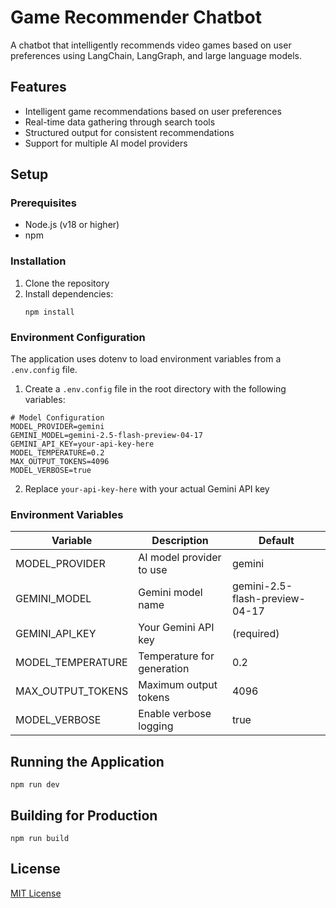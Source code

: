 # Game Recommender Chatbot

A chatbot that intelligently recommends video games based on user preferences using LangChain, LangGraph, and large language models.

## Features

- Intelligent game recommendations based on user preferences
- Real-time data gathering through search tools
- Structured output for consistent recommendations
- Support for multiple AI model providers

## Setup

### Prerequisites

- Node.js (v18 or higher)
- npm

### Installation

1. Clone the repository
2. Install dependencies:
   ```
   npm install
   ```

### Environment Configuration

The application uses dotenv to load environment variables from a `.env.config` file.

1. Create a `.env.config` file in the root directory with the following variables:

```
# Model Configuration
MODEL_PROVIDER=gemini
GEMINI_MODEL=gemini-2.5-flash-preview-04-17
GEMINI_API_KEY=your-api-key-here
MODEL_TEMPERATURE=0.2
MAX_OUTPUT_TOKENS=4096
MODEL_VERBOSE=true
```

2. Replace `your-api-key-here` with your actual Gemini API key

### Environment Variables

| Variable          | Description                | Default                        |
| ----------------- | -------------------------- | ------------------------------ |
| MODEL_PROVIDER    | AI model provider to use   | gemini                         |
| GEMINI_MODEL      | Gemini model name          | gemini-2.5-flash-preview-04-17 |
| GEMINI_API_KEY    | Your Gemini API key        | (required)                     |
| MODEL_TEMPERATURE | Temperature for generation | 0.2                            |
| MAX_OUTPUT_TOKENS | Maximum output tokens      | 4096                           |
| MODEL_VERBOSE     | Enable verbose logging     | true                           |

## Running the Application

```
npm run dev
```

## Building for Production

```
npm run build
```

## License

[MIT License](LICENSE)
